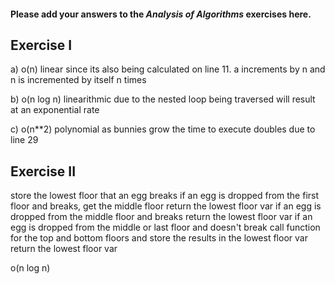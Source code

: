 #### Please add your answers to the **_Analysis of Algorithms_** exercises here.

## Exercise I

a)
o(n) linear since its also being calculated on line 11. a increments by n and n is incremented by itself n times

b)
o(n log n) linearithmic due to the nested loop being traversed will result at an exponential rate

c)
o(n\*\*2) polynomial as bunnies grow the time to execute doubles due to line 29

## Exercise II

store the lowest floor that an egg breaks
if an egg is dropped from the first floor and breaks, get the middle floor
return the lowest floor var if an egg is dropped from the middle floor and breaks
return the lowest floor var if an egg is dropped from the middle or last floor and doesn't break
call function for the top and bottom floors and store the results in the lowest floor var
return the lowest floor var

o(n log n)
